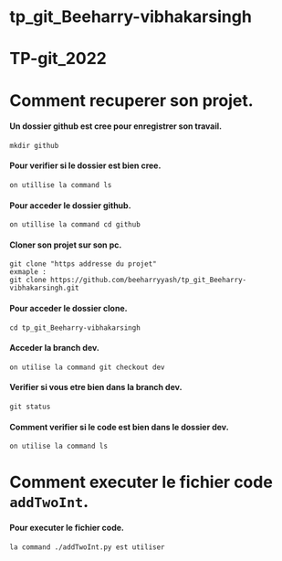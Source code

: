 # tp_git_Beeharry-vibhakarsingh
# TP-git_2022
# Comment recuperer son projet.
#### Un dossier github est cree pour enregistrer son travail.
```
mkdir github
```

#### Pour verifier si le dossier est bien cree.
```
on utillise la command ls 
```

#### Pour acceder le dossier github.
```
on utillise la command cd github
```

#### Cloner son projet sur son pc.
```
git clone "https addresse du projet"
exmaple : 
git clone https://github.com/beeharryyash/tp_git_Beeharry-vibhakarsingh.git
```

#### Pour acceder le dossier clone.
```
cd tp_git_Beeharry-vibhakarsingh
```

#### Acceder la branch dev.
```
on utilise la command git checkout dev
```

#### Verifier si vous etre bien dans la branch dev.
```
git status
```

#### Comment verifier si le code est bien dans le dossier dev.
```
on utilise la command ls
```

# Comment executer le fichier code `addTwoInt`.
#### Pour executer le fichier code.
```
la command ./addTwoInt.py est utiliser
```


















